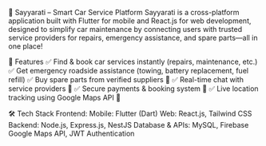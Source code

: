🚗 Sayyarati – Smart Car Service Platform
Sayyarati is a cross-platform application built with Flutter for mobile and React.js for web development, designed to simplify car maintenance by connecting users with trusted service providers for repairs, emergency assistance, and spare parts—all in one place!

🌟 Features
✅ Find & book car services instantly (repairs, maintenance, etc.)
✅ Get emergency roadside assistance (towing, battery replacement, fuel refill)
✅ Buy spare parts from verified suppliers 🛒
✅ Real-time chat with service providers 💬
✅ Secure payments & booking system 🔐
✅ Live location tracking using Google Maps API 📍

🛠️ Tech Stack
Frontend:
Mobile: Flutter (Dart)
Web: React.js, Tailwind CSS
Backend:
Node.js, Express.js, NestJS
Database & APIs:
MySQL, Firebase
Google Maps API, JWT Authentication
